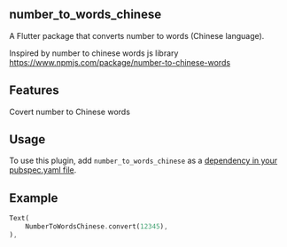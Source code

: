 <!--
This README describes the package. If you publish this package to pub.dev,
this README's contents appear on the landing page for your package.

For information about how to write a good package README, see the guide for
[writing package pages](https://dart.dev/guides/libraries/writing-package-pages).

For general information about developing packages, see the Dart guide for
[creating packages](https://dart.dev/guides/libraries/create-library-packages)
and the Flutter guide for
[developing packages and plugins](https://flutter.dev/developing-packages).
-->
## number_to_words_chinese

A Flutter package that converts number to words (Chinese language).

Inspired by number to chinese words js library https://www.npmjs.com/package/number-to-chinese-words

## Features

Covert number to Chinese words

## Usage

To use this plugin, add `number_to_words_chinese` as a [dependency in your pubspec.yaml file](https://flutter.dev/platform-plugins/).

## Example

```dart
Text(
    NumberToWordsChinese.convert(12345),
),
```
